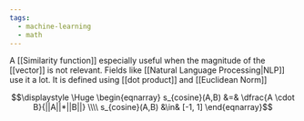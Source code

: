 ```yaml
---
tags:
  - machine-learning
  - math
---
```

A [[Similarity function]] especially useful when the magnitude of the [[vector]] is not relevant. Fields like [[Natural Language Processing|NLP]] use it a lot. It is defined using [[dot product]] and [[Euclidean Norm]]

$$\displaystyle \Huge \begin{eqnarray} 
s_{cosine}(A,B) &=& \dfrac{A \cdot B}{||A||*||B||}
\\\\
s_{cosine}(A,B) &\in& [-1, 1]
\end{eqnarray}$$

